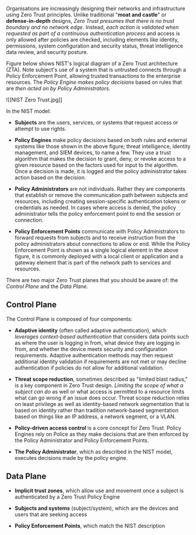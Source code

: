 Organisations are increasingly designing their networks and infrastructure using Zero Trust principles. Unlike traditional "**moat and castle**" or **defense-in-depth** designs, *Zero Trust presumes that there is no trust boundary and no network edge*. Instead, *each action is validated when requested as part of a continuous authentication process* and access is only allowed after policies are checked, including elements like identity, permissions, system configuration and security status, threat intelligence data review, and security posture.

Figure below shows NIST's logical diagram of a Zero Trust architecture (ZTA). Note subject's use of a system that is untrusted connects through a Policy Enforcement Point, allowing trusted transactions to the enterprise resources. The *Policy Engine makes policy decisions* based on rules that are *then acted on by Policy Administrators*.

![[NIST Zero Trust.jpg]]

In the NIST model:

- **Subjects** are the users, services, or systems that request access or attempt to use rights.
  
- **Policy Engines** make policy decisions based on both rules and external systems like those shown in the above figure; threat intelligence, identity management, and SIEM devices, to name a few. They use a trust algorithm that makes the decision to grant, deny, or revoke access to a given resource based on the factors used for input to the algorithm. Once a decision is made, it is logged and the policy administrator takes action based on the decision.
  
- **Policy Administrators** are not individuals. Rather they are components that establish or remove the communication path between subjects and resources, including creating session-specific authentication tokens or credentials as needed. In cases where access is denied, the policy administrator tells the policy enforcement point to end the session or connection.
  
- **Policy Enforcement Points** communicate with Policy Administrators to forward requests from subjects and to receive instruction from the policy administrators about connections to allow or end. While the Policy Enforcement Point is shown as a single logical element in the above figure, it is commonly deployed with a local client or application and a gateway element that is part of the network path to services and resources.

There are two major Zero Trust planes that you should be aware of: the *Control Plane* and the *Data Plane*.

## Control Plane

The Control Plane is composed of four components:

- **Adaptive identity** (often called adaptive authentication), which *leverages context-based authentication* that considers data points such as where the user is logging in from, what device they are logging in from, and whether the device meets security and configuration requirements. Adaptive authentication methods may then request additional identity validation if requirements are not met or may decline authentication if policies do not allow for additional validation.
  
- **Threat scope reduction**, sometimes described as "limited blast radius," is a key component in Zero Trust design. *Limiting the scope of what a subject can do* as well or what access is permitted to a resource limits what can go wrong if an issue does occur. Threat scope reduction relies on least privilege as well as identity-based network segmentation that is based on identity rather than tradition network-based segmentation based on things like an IP address, a network segment, or a VLAN.
  
- **Policy-driven access control** is a core concept for Zero Trust. Policy Engines rely on Police as they make decisions that are then enforced by the Policy Administrator and Policy Enforcement Points.
  
- **The Policy Administrator**, which as described in the NIST model, executes decisions made by the policy engine.

## Data Plane

- **Implicit trust zones**, which allow use and movement once a subject is authenticated by a Zero Trust Policy Engine
  
- **Subjects and systems** (subject/system), which are the devices and users that are seeking access
  
- **Policy Enforcement Points**, which match the NIST description